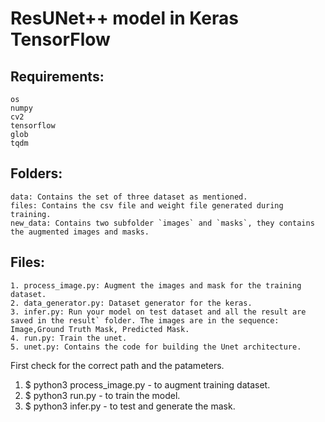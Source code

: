 # ResUNet++ model in Keras TensorFlow

## Requirements:
	os
	numpy
	cv2
	tensorflow
	glob
	tqdm

## Folders:
	data: Contains the set of three dataset as mentioned.
	files: Contains the csv file and weight file generated during training.
	new_data: Contains two subfolder `images` and `masks`, they contains the augmented images and masks.

## Files:
	1. process_image.py: Augment the images and mask for the training dataset.
	2. data_generator.py: Dataset generator for the keras.
	3. infer.py: Run your model on test dataset and all the result are saved in the result` folder. The images are in the sequence: Image,Ground Truth Mask, Predicted Mask.
	4. run.py: Train the unet.
	5. unet.py: Contains the code for building the Unet architecture.

First check for the correct path and the patameters.
1.	$ python3 process_image.py - to augment training dataset.
2.	$ python3 run.py - to train the model.
3.	$ python3 infer.py - to test and generate the mask.
